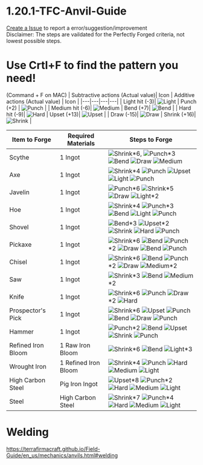 # 1.20.1-TFC-Anvil-Guide
[Create a Issue](https://github.com/Gottaloveeggs/1.20.1-TFC-Anvil-Guide/issues) to report a error/suggestion/improvement\
Disclaimer: The steps are vaildated for the Perfectly Forged criteria, not lowest possible steps.

# Use Crtl+F to find the pattern you need!
(Command + F on MAC)
| Subtractive actions (Actual value)|  Icon | Additive actions (Actual value) |  Icon |
|---|---|---|---|
| Light hit (-3)| ![Light](https://github.com/user-attachments/assets/9a527fb2-b5a3-4ab5-b5e2-011249d2fccf) | Punch (+2) | ![Punch](https://github.com/user-attachments/assets/f43d8668-5b81-4ef9-a869-dbcf43540196) |
| Medium hit (-6)| ![Medium](https://github.com/user-attachments/assets/97a9a9e3-ef8b-44e1-822d-1c5f8bda741e) | Bend (+7)| ![Bend](https://github.com/user-attachments/assets/5d086c68-ef30-494c-b422-e025ab4cb9b6) |
| Hard hit (-9)| ![Hard](https://github.com/user-attachments/assets/286cee82-912b-40bf-9875-2f680a1fb794) | Upset (+13)| ![Upset](https://github.com/user-attachments/assets/1f8ab5a3-a07b-4b0d-93bc-c1045fe7709a) |
| Draw (-15)| ![Draw](https://github.com/user-attachments/assets/45a07500-b019-405a-9bf9-e34201c6cf03) | Shrink (+16)| ![Shrink](https://github.com/user-attachments/assets/025a1080-86af-4fa9-9903-54a04e253e13) |

| Item to Forge | Required Materials | Steps to Forge |
|---|---|---|
|Scythe|1 Ingot| ![Shrink](https://github.com/user-attachments/assets/025a1080-86af-4fa9-9903-54a04e253e13)*6, ![Punch](https://github.com/user-attachments/assets/f43d8668-5b81-4ef9-a869-dbcf43540196)*3 ![Bend](https://github.com/user-attachments/assets/5d086c68-ef30-494c-b422-e025ab4cb9b6) ![Draw](https://github.com/user-attachments/assets/45a07500-b019-405a-9bf9-e34201c6cf03) ![Medium](https://github.com/user-attachments/assets/97a9a9e3-ef8b-44e1-822d-1c5f8bda741e)|
|Axe|1 Ingot| ![Shrink](https://github.com/user-attachments/assets/025a1080-86af-4fa9-9903-54a04e253e13)*4 ![Punch](https://github.com/user-attachments/assets/f43d8668-5b81-4ef9-a869-dbcf43540196) ![Upset](https://github.com/user-attachments/assets/1f8ab5a3-a07b-4b0d-93bc-c1045fe7709a) ![Light](https://github.com/user-attachments/assets/9a527fb2-b5a3-4ab5-b5e2-011249d2fccf) ![Punch](https://github.com/user-attachments/assets/f43d8668-5b81-4ef9-a869-dbcf43540196)|
|Javelin|1 Ingot|![Punch](https://github.com/user-attachments/assets/f43d8668-5b81-4ef9-a869-dbcf43540196)*6 ![Shrink](https://github.com/user-attachments/assets/025a1080-86af-4fa9-9903-54a04e253e13)*5 ![Draw](https://github.com/user-attachments/assets/45a07500-b019-405a-9bf9-e34201c6cf03)  ![Light](https://github.com/user-attachments/assets/9a527fb2-b5a3-4ab5-b5e2-011249d2fccf)*2|
|Hoe|1 Ingot|![Shrink](https://github.com/user-attachments/assets/025a1080-86af-4fa9-9903-54a04e253e13)*4 ![Punch](https://github.com/user-attachments/assets/f43d8668-5b81-4ef9-a869-dbcf43540196)*3 ![Bend](https://github.com/user-attachments/assets/5d086c68-ef30-494c-b422-e025ab4cb9b6) ![Light](https://github.com/user-attachments/assets/9a527fb2-b5a3-4ab5-b5e2-011249d2fccf) ![Punch](https://github.com/user-attachments/assets/f43d8668-5b81-4ef9-a869-dbcf43540196)|
|Shovel|1 Ingot|![Bend](https://github.com/user-attachments/assets/5d086c68-ef30-494c-b422-e025ab4cb9b6)*3 ![Upset](https://github.com/user-attachments/assets/1f8ab5a3-a07b-4b0d-93bc-c1045fe7709a)*2 ![Shrink](https://github.com/user-attachments/assets/025a1080-86af-4fa9-9903-54a04e253e13) ![Hard](https://github.com/user-attachments/assets/286cee82-912b-40bf-9875-2f680a1fb794) ![Punch](https://github.com/user-attachments/assets/f43d8668-5b81-4ef9-a869-dbcf43540196)
|Pickaxe| 1 Ingot | ![Shrink](https://github.com/user-attachments/assets/025a1080-86af-4fa9-9903-54a04e253e13)*6 ![Bend](https://github.com/user-attachments/assets/5d086c68-ef30-494c-b422-e025ab4cb9b6) ![Punch](https://github.com/user-attachments/assets/f43d8668-5b81-4ef9-a869-dbcf43540196)*2 ![Draw](https://github.com/user-attachments/assets/45a07500-b019-405a-9bf9-e34201c6cf03) ![Bend](https://github.com/user-attachments/assets/5d086c68-ef30-494c-b422-e025ab4cb9b6) ![Punch](https://github.com/user-attachments/assets/f43d8668-5b81-4ef9-a869-dbcf43540196) |
|Chisel| 1 Ingot | ![Shrink](https://github.com/user-attachments/assets/025a1080-86af-4fa9-9903-54a04e253e13)*6 ![Bend](https://github.com/user-attachments/assets/5d086c68-ef30-494c-b422-e025ab4cb9b6) ![Punch](https://github.com/user-attachments/assets/f43d8668-5b81-4ef9-a869-dbcf43540196)*2 ![Draw](https://github.com/user-attachments/assets/45a07500-b019-405a-9bf9-e34201c6cf03)  ![Medium](https://github.com/user-attachments/assets/97a9a9e3-ef8b-44e1-822d-1c5f8bda741e)*2
| Saw | 1 Ingot | ![Shrink](https://github.com/user-attachments/assets/025a1080-86af-4fa9-9903-54a04e253e13)*3 ![Bend](https://github.com/user-attachments/assets/5d086c68-ef30-494c-b422-e025ab4cb9b6) ![Medium](https://github.com/user-attachments/assets/97a9a9e3-ef8b-44e1-822d-1c5f8bda741e)*2 |
| Knife | 1 Ingot | ![Shrink](https://github.com/user-attachments/assets/025a1080-86af-4fa9-9903-54a04e253e13)*6 ![Punch](https://github.com/user-attachments/assets/f43d8668-5b81-4ef9-a869-dbcf43540196) ![Draw](https://github.com/user-attachments/assets/45a07500-b019-405a-9bf9-e34201c6cf03)*2 ![Hard](https://github.com/user-attachments/assets/286cee82-912b-40bf-9875-2f680a1fb794)
| Prospector's Pick | 1 Ingot | ![Shrink](https://github.com/user-attachments/assets/025a1080-86af-4fa9-9903-54a04e253e13)*6 ![Upset](https://github.com/user-attachments/assets/1f8ab5a3-a07b-4b0d-93bc-c1045fe7709a) ![Punch](https://github.com/user-attachments/assets/f43d8668-5b81-4ef9-a869-dbcf43540196) ![Bend](https://github.com/user-attachments/assets/5d086c68-ef30-494c-b422-e025ab4cb9b6) ![Draw](https://github.com/user-attachments/assets/45a07500-b019-405a-9bf9-e34201c6cf03) ![Punch](https://github.com/user-attachments/assets/f43d8668-5b81-4ef9-a869-dbcf43540196) |
| Hammer | 1 Ingot | ![Punch](https://github.com/user-attachments/assets/f43d8668-5b81-4ef9-a869-dbcf43540196)*2 ![Bend](https://github.com/user-attachments/assets/5d086c68-ef30-494c-b422-e025ab4cb9b6) ![Upset](https://github.com/user-attachments/assets/1f8ab5a3-a07b-4b0d-93bc-c1045fe7709a) ![Shrink](https://github.com/user-attachments/assets/025a1080-86af-4fa9-9903-54a04e253e13) ![Punch](https://github.com/user-attachments/assets/f43d8668-5b81-4ef9-a869-dbcf43540196) |
| Refined Iron Bloom | 1 Raw Iron Bloom | ![Shrink](https://github.com/user-attachments/assets/025a1080-86af-4fa9-9903-54a04e253e13)*6 ![Bend](https://github.com/user-attachments/assets/5d086c68-ef30-494c-b422-e025ab4cb9b6) ![Light](https://github.com/user-attachments/assets/9a527fb2-b5a3-4ab5-b5e2-011249d2fccf)*3 |
| Wrought Iron | 1 Refined Iron Bloom | ![Shrink](https://github.com/user-attachments/assets/025a1080-86af-4fa9-9903-54a04e253e13)*4 ![Punch](https://github.com/user-attachments/assets/f43d8668-5b81-4ef9-a869-dbcf43540196) ![Hard](https://github.com/user-attachments/assets/286cee82-912b-40bf-9875-2f680a1fb794) ![Medium](https://github.com/user-attachments/assets/97a9a9e3-ef8b-44e1-822d-1c5f8bda741e) ![Light](https://github.com/user-attachments/assets/9a527fb2-b5a3-4ab5-b5e2-011249d2fccf) |
| High Carbon Steel | Pig Iron Ingot | ![Upset](https://github.com/user-attachments/assets/1f8ab5a3-a07b-4b0d-93bc-c1045fe7709a)*8 ![Punch](https://github.com/user-attachments/assets/f43d8668-5b81-4ef9-a869-dbcf43540196)*2 ![Hard](https://github.com/user-attachments/assets/286cee82-912b-40bf-9875-2f680a1fb794) ![Medium](https://github.com/user-attachments/assets/97a9a9e3-ef8b-44e1-822d-1c5f8bda741e) ![Light](https://github.com/user-attachments/assets/9a527fb2-b5a3-4ab5-b5e2-011249d2fccf) |
| Steel | High Carbon Steel | ![Shrink](https://github.com/user-attachments/assets/025a1080-86af-4fa9-9903-54a04e253e13)*7 ![Punch](https://github.com/user-attachments/assets/f43d8668-5b81-4ef9-a869-dbcf43540196)*4 ![Hard](https://github.com/user-attachments/assets/286cee82-912b-40bf-9875-2f680a1fb794) ![Medium](https://github.com/user-attachments/assets/97a9a9e3-ef8b-44e1-822d-1c5f8bda741e) ![Light](https://github.com/user-attachments/assets/9a527fb2-b5a3-4ab5-b5e2-011249d2fccf) |


# Welding
https://terrafirmacraft.github.io/Field-Guide/en_us/mechanics/anvils.html#welding
